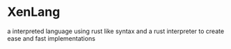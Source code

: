 # XenLang
a interpreted language using rust like syntax and a rust interpreter to create ease and fast implementations
